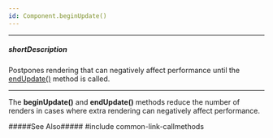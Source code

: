 ```yaml
---
id: Component.beginUpdate()
---
```

---
##### shortDescription
Postpones rendering that can negatively affect performance until the [endUpdate()]({basewidgetpath}/Methods/#endUpdate) method is called.

---
The **beginUpdate()** and **endUpdate()** methods reduce the number of renders in cases where extra rendering can negatively affect performance.

#####See Also#####
#include common-link-callmethods
